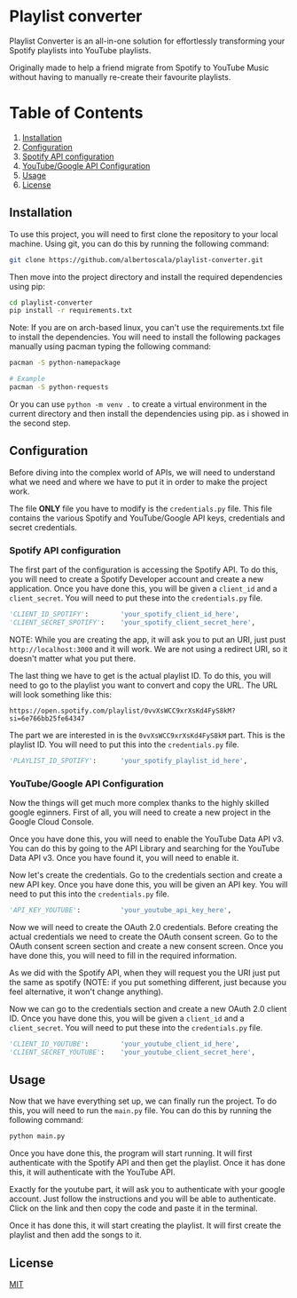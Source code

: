 # Playlist converter

Playlist Converter is an all-in-one solution for effortlessly transforming your Spotify playlists into YouTube playlists.

Originally made to help a friend migrate from Spotify to YouTube Music without having to manually re-create their favourite playlists.

# Table of Contents
1. [Installation](#installation)
2. [Configuration](#configuration)
  1. [Spotify API configuration](#spotify-api-configuration)
  2. [YouTube/Google API Configuration](#youtubegoogle-api-configuration)
3. [Usage](#usage)
4. [License](#license)

## Installation

To use this project, you will need to first clone the repository to your local machine. Using git, you can do this by running the following command:

```bash
git clone https://github.com/albertoscala/playlist-converter.git
```

Then move into the project directory and install the required dependencies using pip:

```bash
cd playlist-converter
pip install -r requirements.txt
```

Note: If you are on arch-based linux, you can't use the requirements.txt file to install the dependencies. You will need to install the following packages manually using pacman typing the following command:

```bash
pacman -S python-namepackage

# Example
pacman -S python-requests
```

Or you can use `python -m venv .` to create a virtual environment in the current directory and then install the dependencies using pip. as i showed in the second step.

## Configuration

Before diving into the complex world of APIs, we will need to understand what we need and where we have to put it in order to make the project work.

The file **ONLY** file you have to modify is the `credentials.py` file. This file contains the various Spotify and YouTube/Google API keys, credentials and secret credentials. 

### Spotify API configuration

The first part of the configuration is accessing the Spotify API. To do this, you will need to create a Spotify Developer account and create a new application. Once you have done this, you will be given a `client_id` and a `client_secret`. You will need to put these into the `credentials.py` file.

```python
'CLIENT_ID_SPOTIFY':        'your_spotify_client_id_here',
'CLIENT_SECRET_SPOTIFY':    'your_spotify_client_secret_here',
```

NOTE: While you are creating the app, it will ask you to put an URI, just pust `http://localhost:3000` and it will work. We are not using a redirect URI, so it doesn't matter what you put there.

The last thing we have to get is the actual playlist ID. To do this, you will need to go to the playlist you want to convert and copy the URL. The URL will look something like this:

```
https://open.spotify.com/playlist/0vvXsWCC9xrXsKd4FyS8kM?si=6e766bb25fe64347
```

The part we are interested in is the `0vvXsWCC9xrXsKd4FyS8kM` part. This is the playlist ID. You will need to put this into the `credentials.py` file.

```python
'PLAYLIST_ID_SPOTIFY':      'your_spotify_playlist_id_here',
```

### YouTube/Google API Configuration

Now the things will get much more complex thanks to the highly skilled google eginners. First of all, you will need to create a new project in the Google Cloud Console. 

Once you have done this, you will need to enable the YouTube Data API v3. You can do this by going to the API Library and searching for the YouTube Data API v3. Once you have found it, you will need to enable it. 

Now let's create the credentials. Go to the credentials section and create a new API key. Once you have done this, you will be given an API key. You will need to put this into the `credentials.py` file.

```python
'API_KEY_YOUTUBE':          'your_youtube_api_key_here',
```

Now we will need to create the OAuth 2.0 credentials. Before creating the actual credentials we need to create the OAuth consent screen. Go to the OAuth consent screen section and create a new consent screen. Once you have done this, you will need to fill in the required information.

As we did with the Spotify API, when they will request you the URI just put the same as spotify (NOTE: if you put something different, just because you feel alternative, it won't change anything).

Now we can go to the credentials section and create a new OAuth 2.0 client ID. Once you have done this, you will be given a `client_id` and a `client_secret`. You will need to put these into the `credentials.py` file.

```python
'CLIENT_ID_YOUTUBE':        'your_youtube_client_id_here',
'CLIENT_SECRET_YOUTUBE':    'your_youtube_client_secret_here',
```

## Usage

Now that we have everything set up, we can finally run the project. To do this, you will need to run the `main.py` file. You can do this by running the following command:

```bash
python main.py
```

Once you have done this, the program will start running. It will first authenticate with the Spotify API and then get the playlist. Once it has done this, it will authenticate with the YouTube API. 

Exactly for the youtube part, it will ask you to authenticate with your google account. Just follow the instructions and you will be able to authenticate. Click on the link and then copy the code and paste it in the terminal.

Once it has done this, it will start creating the playlist. It will first create the playlist and then add the songs to it.

## License

[MIT](https://choosealicense.com/licenses/mit/)